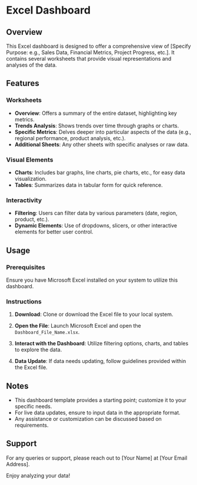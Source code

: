 # Excel Dashboard

## Overview

This Excel dashboard is designed to offer a comprehensive view of [Specify Purpose: e.g., Sales Data, Financial Metrics, Project Progress, etc.]. It contains several worksheets that provide visual representations and analyses of the data.

## Features

### Worksheets

- **Overview**: Offers a summary of the entire dataset, highlighting key metrics.
- **Trends Analysis**: Shows trends over time through graphs or charts.
- **Specific Metrics**: Delves deeper into particular aspects of the data (e.g., regional performance, product analysis, etc.).
- **Additional Sheets**: Any other sheets with specific analyses or raw data.

### Visual Elements

- **Charts**: Includes bar graphs, line charts, pie charts, etc., for easy data visualization.
- **Tables**: Summarizes data in tabular form for quick reference.

### Interactivity

- **Filtering**: Users can filter data by various parameters (date, region, product, etc.).
- **Dynamic Elements**: Use of dropdowns, slicers, or other interactive elements for better user control.

## Usage

### Prerequisites

Ensure you have Microsoft Excel installed on your system to utilize this dashboard.

### Instructions

1. **Download**: Clone or download the Excel file to your local system.

2. **Open the File**: Launch Microsoft Excel and open the `Dashboard_File_Name.xlsx`.

3. **Interact with the Dashboard**: Utilize filtering options, charts, and tables to explore the data.

4. **Data Update**: If data needs updating, follow guidelines provided within the Excel file.

## Notes

- This dashboard template provides a starting point; customize it to your specific needs.
- For live data updates, ensure to input data in the appropriate format.
- Any assistance or customization can be discussed based on requirements.

## Support

For any queries or support, please reach out to [Your Name] at [Your Email Address].

Enjoy analyzing your data!

